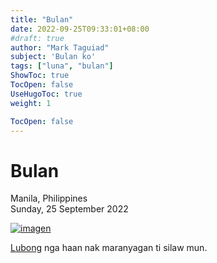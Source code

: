```yaml
---
title: "Bulan"
date: 2022-09-25T09:33:01+08:00
#draft: true
author: "Mark Taguiad"
subject: 'Bulan ko'
tags: ["luna", "bulan"]
ShowToc: true
TocOpen: false
UseHugoToc: true
weight: 1

TocOpen: false
---
```


# Bulan

Manila, Philippines\
Sunday, 25 September 2022


<!-- ![Alt text](/images/bulan/starmap.png "starmap") -->
[![imagen](/images/bulan/starmap.png)](/images/bulan/starmap.png)

[Lubong](https://moonlanding.tagsdev.xyz) nga haan nak maranyagan ti silaw mun.

<!-- Para kin jay maymaysa nga tao nga parmi nga bilbilibak ken ayayatek. Dim ammu kasano kapateg ti naited mo kanyak tapno sapulek manen ti kalkalikagumak. 

Ayan man makadanunan ta, ana man ti pagbalinan ta. Ibatbatiyan ka ti parte ditoy pusok. Adadtoy nak lang mangbuybuya jay langit, baring ton maminsan kadwa ka ditoy nga mangkitkitan ken jay *bulan*. -->


 <!--To that one person who never ceases to astonish me. You have given me the courage to chase my dreams again.
Wherever we end up in the world and whatever we become. Adadtoy nak lang mangbuybuya  --!>
